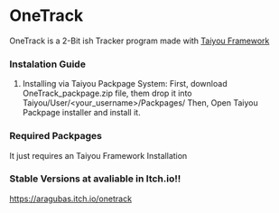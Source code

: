 # OneTrack
OneTrack is a 2-Bit ish Tracker program made with [Taiyou Framework](https://github.com/aragubas/taiyou-framework)

### Instalation Guide
1. Installing via Taiyou Packpage System:
First, download OneTrack_packpage.zip file, them drop it into Taiyou/User/<your_username>/Packpages/
Then, Open Taiyou Packpage installer and install it.


### Required Packpages
It just requires an Taiyou Framework Installation


### Stable Versions at avaliable in Itch.io!!
https://aragubas.itch.io/onetrack
